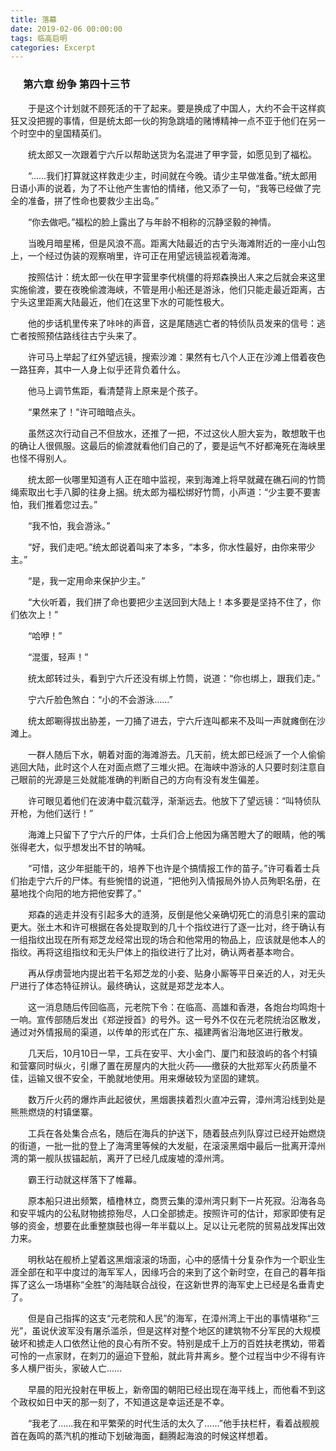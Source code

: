 ```yaml
---
title: 落幕
date: 2019-02-06 00:00:00
tags: 临高启明
categories: Excerpt
---
```


### 　  第六章 纷争 第四十三节

　　于是这个计划就不顾死活的干了起来。要是换成了中国人，大约不会干这样疯狂又没把握的事情，但是统太郎一伙的狗急跳墙的赌博精神一点不亚于他们在另一个时空中的皇国精英们。

　　统太郎又一次跟着宁六斤以帮助送货为名混进了甲字营，如愿见到了福松。

　　“……我们打算就这样救走少主，时间就在今晚。请少主早做准备。”统太郎用日语小声的说着，为了不让他产生害怕的情绪，他又添了一句，“我等已经做了完全的准备，拼了性命也要救少主出岛。”

　　“你去做吧。”福松的脸上露出了与年龄不相称的沉静坚毅的神情。

　　当晚月暗星稀，但是风浪不高。距离大陆最近的古宁头海滩附近的一座小山包上，一个经过伪装的观察哨里，许可正在用望远镜监视着海滩。

　　按照估计：统太郎一伙在甲字营里李代桃僵的将郑森换出人来之后就会来这里实施偷渡，要在夜晚偷渡海峡，不管是用小船还是游泳，他们只能走最近距离，古宁头这里距离大陆最近，他们在这里下水的可能性极大。

　　他的步话机里传来了咔咔的声音，这是尾随逃亡者的特侦队员发来的信号：逃亡者按照预估路线往古宁头来了。

　　许可马上举起了红外望远镜，搜索沙滩：果然有七八个人正在沙滩上借着夜色一路狂奔，其中一人身上似乎还背负着什么。

　　他马上调节焦距，看清楚背上原来是个孩子。

　　“果然来了！”许可暗暗点头。

　　虽然这次行动自己不但放水，还推了一把，不过这伙人胆大妄为，敢想敢干也的确让人很佩服。这最后的偷渡就看他们自己的了，要是运气不好都淹死在海峡里也怪不得别人。

　　统太郎一伙哪里知道有人正在暗中监视，来到海滩上将早就藏在礁石间的竹筒绳索取出七手八脚的往身上捆。统太郎为福松绑好竹筒，小声道：“少主要不要害怕，我们推着您过去。”

　　“我不怕，我会游泳。”

　　“好，我们走吧。”统太郎说着叫来了本多，“本多，你水性最好，由你来带少主。”

　　“是，我一定用命来保护少主。”

　　“大伙听着，我们拼了命也要把少主送回到大陆上！本多要是坚持不住了，你们依次上！”

　　“哈咿！”

　　“混蛋，轻声！”

　　统太郎转过头，看到宁六斤还没有绑上竹筒，说道：“你也绑上，跟我们走。”

　　宁六斤脸色煞白：“小的不会游泳……”

　　统太郎唰得拔出胁差，一刀捅了进去，宁六斤连叫都来不及叫一声就瘫倒在沙滩上。

　　一群人随后下水，朝着对面的海滩游去。几天前，统太郎已经派了一个人偷偷逃回大陆，此时这个人在对面点燃了三堆火把。在海峡中游泳的人只要时刻注意自己眼前的光源是三处就能准确的判断自己的方向有没有发生偏差。

　　许可眼见着他们在波涛中载沉载浮，渐渐远去。他放下了望远镜：“叫特侦队开枪，为他们送行！”

　　海滩上只留下了宁六斤的尸体，士兵们合上他因为痛苦瞪大了的眼睛，他的嘴张得老大，似乎想发出不甘的呐喊。

　　“可惜，这少年挺能干的，培养下也许是个搞情报工作的苗子。”许可看着士兵们抬走宁六斤的尸体。有些惋惜的说道，“把他列入情报局外协人员殉职名册，在墓地找个向阳的地方把他安葬了。”

　　郑森的逃走并没有引起多大的涟漪，反倒是他父亲确切死亡的消息引来的震动更大。张土木和许可根据在各处提取到的几十个指纹进行了逐一比对，终于确认有一组指纹出现在所有郑芝龙经常出现的场合和他常用的物品上，应该就是他本人的指纹。再将这组指纹和无头尸体上的指纹进行了比对，确认两者基本吻合。

　　再从俘虏营地内提出若干名郑芝龙的小妾、贴身小厮等平日亲近的人，对无头尸进行了体态特征辨认。最终确认，这就是郑芝龙本人。

　　这一消息随后传回临高，元老院下令：在临高、高雄和香港，各炮台均鸣炮十一响。宣传部随后发出《郑逆授首》的号外。这一号外不仅在元老院统治区散发，通过对外情报局的渠道，以传单的形式在广东、福建两省沿海地区进行散发。

　　几天后，10月10日一早，工兵在安平、大小金门、厦门和鼓浪屿的各个村镇和营寨同时纵火，引爆了置在房屋内的大批火药——缴获的大批郑军火药质量不佳，运输又很不安全，干脆就地使用。用来爆破较为坚固的建筑。

　　数万斤火药的爆炸声此起彼伏，黑烟裹挟着烈火直冲云霄，漳州湾沿线到处是熊熊燃烧的村镇堡寨。

　　工兵在各处集合点名，随后在海兵的护送下，随着鼓点列队穿过已经开始燃烧的街道，一批一批的登上了海湾里等候的大发艇，在滚滚黑烟中最后一批离开漳州湾的第一舰队拔锚起航，离开了已经几成废墟的漳州湾。

　　霸王行动就这样落下了帷幕。

　　原本船只进出频繁，樯橹林立，商贾云集的漳州湾只剩下一片死寂。沿海各岛和安平城内的公私财物掳掠殆尽，人口全部掳走。按照许可的估计，郑家即使有足够的资金，想要在此重整旗鼓也得一年半载以上。足以让元老院的贸易战发挥出效力来。

　　明秋站在舰桥上望着这黑烟滚滚的场面，心中的感情十分复杂作为一个职业生涯全部在和平中度过的海军军人，因缘巧合的来到了这个新时空，在自己的暮年指挥了这么一场堪称“全胜”的海陆联合战役，在这新世界的海军史上已经是名垂青史了。

　　但是自己指挥的这支“元老院和人民”的海军，在漳州湾上干出的事情堪称“三光”，虽说伏波军没有屠杀滥杀，但是这样对整个地区的建筑物不分军民的大规模破坏和掳走人口依然让他的良心有所不安。特别是成千上万的百姓扶老携幼，带着可怜的一点家财，在刺刀的逼迫下登船，就此背井离乡。整个过程当中少不得有许多人横尸街头，家破人亡……

　　早晨的阳光投射在甲板上，新帝国的朝阳已经出现在海平线上，而他看不到这个政权如日中天的那一刻了，不知道这是幸运还是不幸。

　　“我老了……我在和平繁荣的时代生活的太久了……”他手扶栏杆，看着战舰舰首在轰鸣的蒸汽机的推动下划破海面，翻腾起海浪的时候这样想着。
